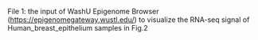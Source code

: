 File 1: the input of WashU Epigenome Browser (https://epigenomegateway.wustl.edu/) to visualize the RNA-seq signal of Human_breast_epithelium samples in Fig.2
